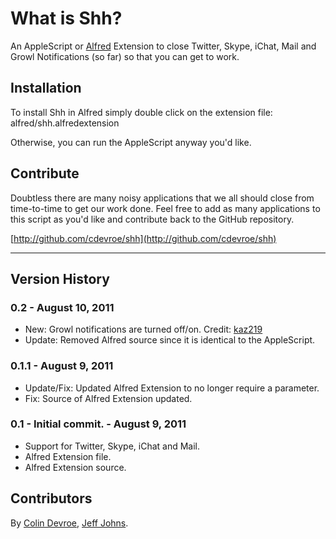 What is Shh?
============

An AppleScript or [Alfred](http://alfredapp.com/) Extension to close Twitter, Skype, iChat, Mail and Growl Notifications (so far) so that you can get to work.

Installation
----------------

To install Shh in Alfred simply double click on the extension file: alfred/shh.alfredextension

Otherwise, you can run the AppleScript anyway you'd like.

Contribute
----------------

Doubtless there are many noisy applications that we all should close from time-to-time to get our work done. Feel free to add as many applications to this script as you'd like and contribute back to the GitHub repository.

[http://github.com/cdevroe/shh](http://github.com/cdevroe/shh)

***

## Version History ##
### 0.2 - August 10, 2011 ###

- New: Growl notifications are turned off/on. Credit: [kaz219](http://hints.macworld.com/article.php?story=20081128100549105)
- Update: Removed Alfred source since it is identical to the AppleScript.

### 0.1.1 - August 9, 2011 ###
 
- Update/Fix: Updated Alfred Extension to no longer require a parameter.
- Fix: Source of Alfred Extension updated.


### 0.1 - Initial commit. - August 9, 2011 ###
 
- Support for Twitter, Skype, iChat and Mail.
- Alfred Extension file.
- Alfred Extension source.

## Contributors ##
By [Colin Devroe](http://cdevroe.com/), [Jeff Johns](http://phpfunk.me/).